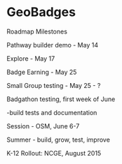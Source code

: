 GeoBadges
=========

Roadmap Milestones

Pathway builder demo - May 14

Explore - May 17

Badge Earning - May 25

Small Group testing - May 25 - ?

Badgathon testing, first week of June

-build tests and documentation

Session - OSM, June 6-7

Summer - build, grow, test, improve

K-12 Rollout: NCGE, August 2015


